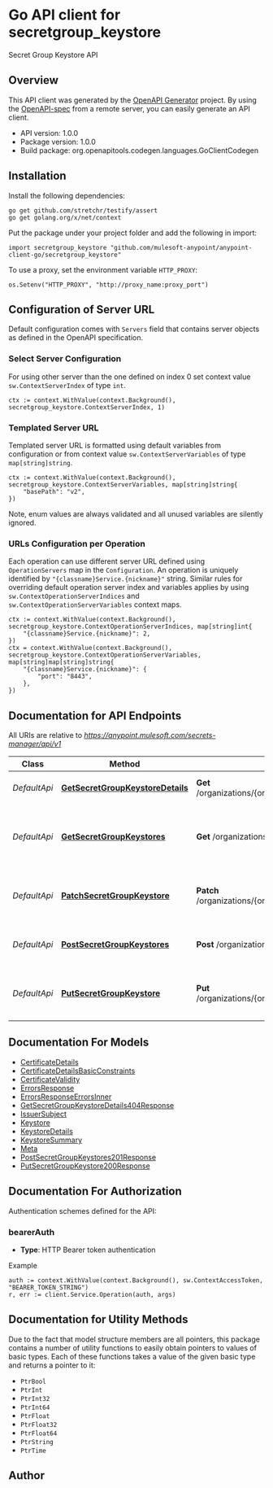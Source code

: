 # Go API client for secretgroup_keystore

Secret Group Keystore API

## Overview
This API client was generated by the [OpenAPI Generator](https://openapi-generator.tech) project.  By using the [OpenAPI-spec](https://www.openapis.org/) from a remote server, you can easily generate an API client.

- API version: 1.0.0
- Package version: 1.0.0
- Build package: org.openapitools.codegen.languages.GoClientCodegen

## Installation

Install the following dependencies:

```shell
go get github.com/stretchr/testify/assert
go get golang.org/x/net/context
```

Put the package under your project folder and add the following in import:

```golang
import secretgroup_keystore "github.com/mulesoft-anypoint/anypoint-client-go/secretgroup_keystore"
```

To use a proxy, set the environment variable `HTTP_PROXY`:

```golang
os.Setenv("HTTP_PROXY", "http://proxy_name:proxy_port")
```

## Configuration of Server URL

Default configuration comes with `Servers` field that contains server objects as defined in the OpenAPI specification.

### Select Server Configuration

For using other server than the one defined on index 0 set context value `sw.ContextServerIndex` of type `int`.

```golang
ctx := context.WithValue(context.Background(), secretgroup_keystore.ContextServerIndex, 1)
```

### Templated Server URL

Templated server URL is formatted using default variables from configuration or from context value `sw.ContextServerVariables` of type `map[string]string`.

```golang
ctx := context.WithValue(context.Background(), secretgroup_keystore.ContextServerVariables, map[string]string{
	"basePath": "v2",
})
```

Note, enum values are always validated and all unused variables are silently ignored.

### URLs Configuration per Operation

Each operation can use different server URL defined using `OperationServers` map in the `Configuration`.
An operation is uniquely identified by `"{classname}Service.{nickname}"` string.
Similar rules for overriding default operation server index and variables applies by using `sw.ContextOperationServerIndices` and `sw.ContextOperationServerVariables` context maps.

```golang
ctx := context.WithValue(context.Background(), secretgroup_keystore.ContextOperationServerIndices, map[string]int{
	"{classname}Service.{nickname}": 2,
})
ctx = context.WithValue(context.Background(), secretgroup_keystore.ContextOperationServerVariables, map[string]map[string]string{
	"{classname}Service.{nickname}": {
		"port": "8443",
	},
})
```

## Documentation for API Endpoints

All URIs are relative to *https://anypoint.mulesoft.com/secrets-manager/api/v1*

Class | Method | HTTP request | Description
------------ | ------------- | ------------- | -------------
*DefaultApi* | [**GetSecretGroupKeystoreDetails**](docs/DefaultApi.md#getsecretgroupkeystoredetails) | **Get** /organizations/{orgId}/environments/{envId}/secretGroups/{secretGroupId}/keystores/{secretId} | Retrieve keystore details
*DefaultApi* | [**GetSecretGroupKeystores**](docs/DefaultApi.md#getsecretgroupkeystores) | **Get** /organizations/{orgId}/environments/{envId}/secretGroups/{secretGroupId}/keystores | Retrieves a secret-groups&#39; collection of keystores.
*DefaultApi* | [**PatchSecretGroupKeystore**](docs/DefaultApi.md#patchsecretgroupkeystore) | **Patch** /organizations/{orgId}/environments/{envId}/secretGroups/{secretGroupId}/keystores/{secretId} | Update a given secret-group keystore
*DefaultApi* | [**PostSecretGroupKeystores**](docs/DefaultApi.md#postsecretgroupkeystores) | **Post** /organizations/{orgId}/environments/{envId}/secretGroups/{secretGroupId}/keystores | Create a secret-groups&#39; keystore.
*DefaultApi* | [**PutSecretGroupKeystore**](docs/DefaultApi.md#putsecretgroupkeystore) | **Put** /organizations/{orgId}/environments/{envId}/secretGroups/{secretGroupId}/keystores/{secretId} | Update a given secret-group keystore


## Documentation For Models

 - [CertificateDetails](docs/CertificateDetails.md)
 - [CertificateDetailsBasicConstraints](docs/CertificateDetailsBasicConstraints.md)
 - [CertificateValidity](docs/CertificateValidity.md)
 - [ErrorsResponse](docs/ErrorsResponse.md)
 - [ErrorsResponseErrorsInner](docs/ErrorsResponseErrorsInner.md)
 - [GetSecretGroupKeystoreDetails404Response](docs/GetSecretGroupKeystoreDetails404Response.md)
 - [IssuerSubject](docs/IssuerSubject.md)
 - [Keystore](docs/Keystore.md)
 - [KeystoreDetails](docs/KeystoreDetails.md)
 - [KeystoreSummary](docs/KeystoreSummary.md)
 - [Meta](docs/Meta.md)
 - [PostSecretGroupKeystores201Response](docs/PostSecretGroupKeystores201Response.md)
 - [PutSecretGroupKeystore200Response](docs/PutSecretGroupKeystore200Response.md)


## Documentation For Authorization


Authentication schemes defined for the API:
### bearerAuth

- **Type**: HTTP Bearer token authentication

Example

```golang
auth := context.WithValue(context.Background(), sw.ContextAccessToken, "BEARER_TOKEN_STRING")
r, err := client.Service.Operation(auth, args)
```


## Documentation for Utility Methods

Due to the fact that model structure members are all pointers, this package contains
a number of utility functions to easily obtain pointers to values of basic types.
Each of these functions takes a value of the given basic type and returns a pointer to it:

* `PtrBool`
* `PtrInt`
* `PtrInt32`
* `PtrInt64`
* `PtrFloat`
* `PtrFloat32`
* `PtrFloat64`
* `PtrString`
* `PtrTime`

## Author



